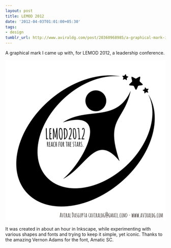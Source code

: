 ```yaml
---
layout: post
title: LEMOD 2012
date: '2012-04-03T01:01:00+05:30'
tags:
- design
tumblr_url: http://www.aviraldg.com/post/20360968985/a-graphical-mark-i-came-up-with-for-lemod-2012-a
---
```

A graphical mark I came up with, for LEMOD 2012, a leadership conference.

![](/tumblr_files/tumblr_m1va8xShhb1qbmgivo1_1280.png)

It was created in about an hour in Inkscape, while experimenting with various shapes and fonts and trying to keep it simple, yet iconic. Thanks to the amazing Vernon Adams for the font, Amatic SC.
